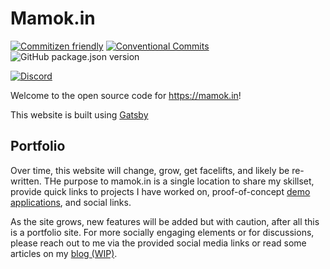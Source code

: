 # Mamok.in

[![Commitizen friendly](https://img.shields.io/badge/commitizen-friendly-brightgreen.svg)](http://commitizen.github.io/cz-cli/) 
[![Conventional Commits](https://img.shields.io/badge/Conventional%20Commits-1.0.0-yellow.svg)](https://conventionalcommits.org) ![GitHub package.json version](https://img.shields.io/github/package-json/v/mamokin/site-mamokin)

[![Discord](https://img.shields.io/discord/371717905332830208?label=Discord&style=for-the-badge)](https://discord.gg/K78pRDZ)

Welcome to the open source code for https://mamok.in!

This website is built using [Gatsby](https://www.gatsbyjs.com/)

## Portfolio

Over time, this website will change, grow, get facelifts, and likely be re-written. THe purpose to mamok.in is a single location to share my skillset, provide quick links to projects I have worked on, proof-of-concept [demo applications](https://github.com/mamokin/site-mamokin/tree/develop/src/pages/Apps), and social links. 

As the site grows, new features will be added but with caution, after all this is a portfolio site. For more socially engaging elements or for discussions, please reach out to me via the provided social media links or read some articles on my [blog (WIP)](https://blog.mamok.in/).
